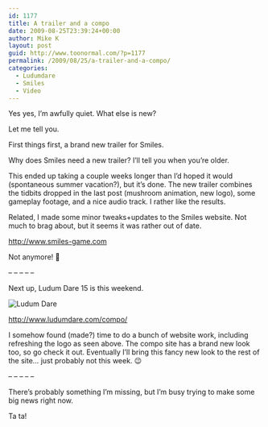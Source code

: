 ```yaml
---
id: 1177
title: A trailer and a compo
date: 2009-08-25T23:39:24+00:00
author: Mike K
layout: post
guid: http://www.toonormal.com/?p=1177
permalink: /2009/08/25/a-trailer-and-a-compo/
categories:
  - Ludumdare
  - Smiles
  - Video
---
```

Yes yes, I&#8217;m awfully quiet. What else is new?

Let me tell you.

First things first, a brand new trailer for Smiles.



Why does Smiles need a new trailer? I&#8217;ll tell you when you&#8217;re older.

This ended up taking a couple weeks longer than I&#8217;d hoped it would (spontaneous summer vacation?), but it&#8217;s done. The new trailer combines the tidbits dropped in the last post (mushroom animation, new logo), some gameplay footage, and a nice audio track. I rather like the results.

Related, I made some minor tweaks+updates to the Smiles website. Not much to brag about, but it seems it was rather out of date.

<http://www.smiles-game.com>

Not anymore! 🙂

&#8211; &#8211; &#8211; &#8211; &#8211;

Next up, Ludum Dare 15 is this weekend.

![Ludum Dare](http://www.ludumdare.com/compo/wp-content/uploads/2009/08/LD2009-Highres-300x39.png)

<http://www.ludumdare.com/compo/>

I somehow found (made?) time to do a bunch of website work, including refreshing the logo as seen above. The compo site has a brand new look too, so go check it out. Eventually I&#8217;ll bring this fancy new look to the rest of the site&#8230; just probably not this week. 😉

&#8211; &#8211; &#8211; &#8211; &#8211;

There&#8217;s probably something I&#8217;m missing, but I&#8217;m busy trying to make some big news right now.

Ta ta!